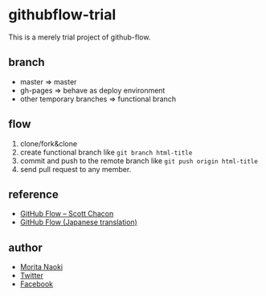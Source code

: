githubflow-trial
================

This is a merely trial project of github-flow.

branch
------------

- master => master
- gh-pages => behave as deploy environment
- other temporary branches => functional branch

flow
-----

1. clone/fork&clone
2. create functional branch like `git branch html-title`
3. commit and push to the remote branch like `git push origin html-title`
4. send pull request to any member.

reference
----------

- [GitHub Flow – Scott Chacon](http://scottchacon.com/2011/08/31/github-flow.html)
- [GitHub Flow (Japanese translation)](https://gist.github.com/Gab-km/3705015)

author
-------

- [Morita Naoki](http://moritanaoki.com)
- [Twitter](http://twitter.com/morizotter)
- [Facebook](http://facebook.com/morizotter)